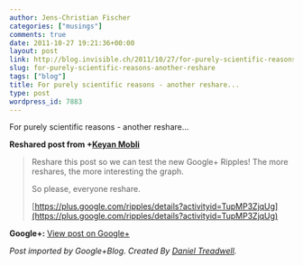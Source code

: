 ```yaml
---
author: Jens-Christian Fischer
categories: ["musings"]
comments: true
date: 2011-10-27 19:21:36+00:00
layout: post
link: http://blog.invisible.ch/2011/10/27/for-purely-scientific-reasons-another-reshare/
slug: for-purely-scientific-reasons-another-reshare
tags: ["blog"]
title: For purely scientific reasons - another reshare...
type: post
wordpress_id: 7883
---
```


For purely scientific reasons - another reshare...  
  
**Reshared post from +[Keyan Mobli](https://plus.google.com/113702637309752822154)**  


<blockquote>Reshare this post so we can test the new Google+ Ripples! The more reshares, the more interesting the graph.  
  
So please, everyone reshare.   
  
[https://plus.google.com/ripples/details?activityid=TupMP3ZjqUg](https://plus.google.com/ripples/details?activityid=TupMP3ZjqUg)</blockquote>

**Google+:** [View post on Google+](https://plus.google.com/109789939743085010576/posts/WcpJCzh838U)

  
  
_Post imported by Google+Blog.  Created By [Daniel Treadwell](http://minimali.se/)._
